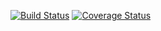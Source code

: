 
[![Build Status](https://travis-ci.org/sholabioku/node-course-2-todo-api.svg?branch=master)](https://travis-ci.org/sholabioku/node-course-2-todo-api)
[![Coverage Status](https://coveralls.io/repos/github/sholabioku/node-course-2-todo-api/badge.svg?branch=master)](https://coveralls.io/github/sholabioku/node-course-2-todo-api?branch=master)
